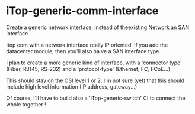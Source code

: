 # iTop-generic-comm-interface
Create a generic network interface, instead of theexisting Network an SAN interface

Itop com with a network interface really IP oriented. If you add the datacenter module, then you'll also ha ve a SAN interface type.

I plan to create a more generic kind of interface, with a 'connector type' (Fiber, RJ(45, RS-232) and a 'protocol-type' (Ethernet, FC, FCoE...)

This should stay on the OSI level 1 or 2, I'm not sure (yet) that this should include high level information (IP address, gateway...)

Of course, I'll have to build also a 'iTop-generic-switch' CI to connect the whole together !
